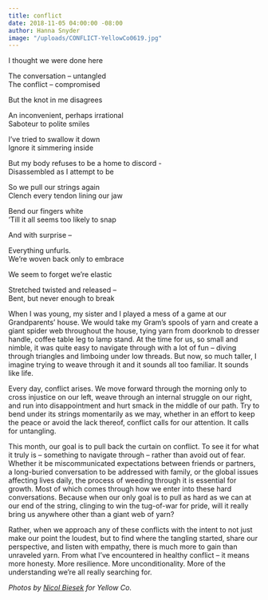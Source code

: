 ```yaml
---
title: conflict
date: 2018-11-05 04:00:00 -08:00
author: Hanna Snyder
image: "/uploads/CONFLICT-YellowCo0619.jpg"
---
```


I thought we were done here

The conversation – untangled  
The conflict – compromised

But the knot in me disagrees

An inconvenient, perhaps irrational  
Saboteur to polite smiles

I’ve tried to swallow it down  
Ignore it simmering inside

But my body refuses to be a home to discord -  
Disassembled as I attempt to be

So we pull our strings again  
Clench every tendon lining our jaw

Bend our fingers white  
‘Till it all seems too likely to snap

And with surprise –

Everything unfurls.  
We’re woven back only to embrace

We seem to forget we’re elastic

Stretched twisted and released –  
Bent, but never enough to break

When I was young, my sister and I played a mess of a game at our Grandparents’ house. We would take my Gram’s spools of yarn and create a giant spider web throughout the house, tying yarn from doorknob to dresser handle, coffee table leg to lamp stand. At the time for us, so small and nimble, it was quite easy to navigate through with a lot of fun – diving through triangles and limboing under low threads. But now, so much taller, I imagine trying to weave through it and it sounds all too familiar. It sounds like life.

Every day, conflict arises. We move forward through the morning only to cross injustice on our left, weave through an internal struggle on our right, and run into disappointment and hurt smack in the middle of our path. Try to bend under its strings momentarily as we may, whether in an effort to keep the peace or avoid the lack thereof, conflict calls for our attention. It calls for untangling.

This month, our goal is to pull back the curtain on conflict. To see it for what it truly is – something to navigate through – rather than avoid out of fear. Whether it be miscommunicated expectations between friends or partners, a long-buried conversation to be addressed with family, or the global issues affecting lives daily, the process of weeding through it is essential for growth. Most of which comes through how we enter into these hard conversations. Because when our only goal is to pull as hard as we can at our end of the string, clinging to win the tug-of-war for pride, will it really bring us anywhere other than a giant web of yarn?

Rather, when we approach any of these conflicts with the intent to not just make our point the loudest, but to find where the tangling started, share our perspective, and listen with empathy, there is much more to gain than unraveled yarn. From what I’ve encountered in healthy conflict – it means more honesty. More resilience. More unconditionality. More of the understanding we’re all really searching for.

_Photos by [Nicol Biesek](https://nicolbiesek.com/) for Yellow Co._
